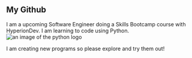 ## My Github

I am a upcoming Software Engineer doing a Skills Bootcamp course with HyperionDev. 
I am learning to code using Python.
![an image of the python logo](https://upload.wikimedia.org/wikipedia/commons/thumb/0/0a/Python.svg/640px-Python.svg.png)

I am creating new programs so please explore and try them out!
